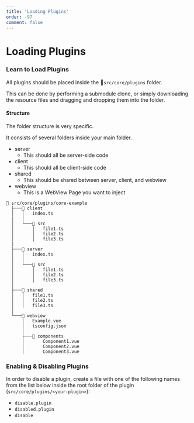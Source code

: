 ```yaml
---
title: 'Loading Plugins'
order: -97
comment: false
---
```


# Loading Plugins

### Learn to Load Plugins

All plugins should be placed inside the 📁`src/core/plugins` folder.

This can be done by performing a submodule clone, or simply downloading the resource files and dragging and dropping them into the folder.

#### Structure

The folder structure is very specific.

It consists of several folders inside your main folder.

* server
  * This should all be server-side code
* client
  * This should all be client-side code
* shared
  * This should be shared between server, client, and webview
* webview
  * This is a WebView Page you want to inject

```
📁 src/core/plugins/core-example
  ├───📁 client
  │   │   index.ts
  |   │
  │   └───📁 src  
  │       │   file1.ts
  │       │   file2.ts
  │       │   file3.ts
  |
  ├───📁 server
  │   │   index.ts
  │   │
  │   └───📁 src
  │       │   file1.ts
  │       │   file2.ts
  │       │   file3.ts
  │
  ├───📁 shared
  │   │   file1.ts
  │   │   file2.ts
  │   │   file3.ts
  │
  └───📁 webview
      │   Example.vue
      │   tsconfig.json
      │
      ├───📁 components
      │       Component1.vue
      │       Component2.vue
      │       Component3.vue
```

### **Enabling & Disabling Plugins**

In order to disable a plugin, create a file with one of the following names from the list below inside the root folder of the plugin (`src/core/plugins/<your-plugin>`):

* `disable.plugin`
* `disabled.plugin`
* `disable`
